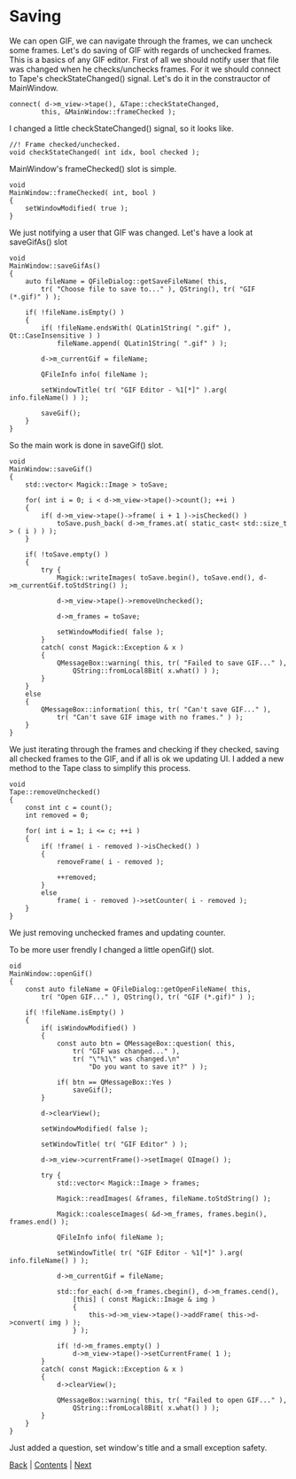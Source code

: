 # Saving

We can open GIF, we can navigate through the frames, we can uncheck some frames.
Let's do saving of GIF with regards of unchecked frames. This is a basics of any
GIF editor. First of all we should notify user that file was changed when he
checks/unchecks frames. For it we should connect to Tape's checkStateChanged()
signal. Let's do it in the constrauctor of MainWindow.

```
connect( d->m_view->tape(), &Tape::checkStateChanged,
		this, &MainWindow::frameChecked );
```

I changed a little checkStateChanged() signal, so it looks like.

```
//! Frame checked/unchecked.
void checkStateChanged( int idx, bool checked );
```

MainWindow's frameChecked() slot is simple.

```
void
MainWindow::frameChecked( int, bool )
{
	setWindowModified( true );
}
```

We just notifying a user that GIF was changed. Let's have a look at saveGifAs()
slot

```
void
MainWindow::saveGifAs()
{
	auto fileName = QFileDialog::getSaveFileName( this,
		tr( "Choose file to save to..." ), QString(), tr( "GIF (*.gif)" ) );

	if( !fileName.isEmpty() )
	{
		if( !fileName.endsWith( QLatin1String( ".gif" ), Qt::CaseInsensitive ) )
			fileName.append( QLatin1String( ".gif" ) );

		d->m_currentGif = fileName;

		QFileInfo info( fileName );

		setWindowTitle( tr( "GIF Editor - %1[*]" ).arg( info.fileName() ) );

		saveGif();
	}
}
```

So the main work is done in saveGif() slot.

```
void
MainWindow::saveGif()
{
	std::vector< Magick::Image > toSave;

	for( int i = 0; i < d->m_view->tape()->count(); ++i )
	{
		if( d->m_view->tape()->frame( i + 1 )->isChecked() )
			toSave.push_back( d->m_frames.at( static_cast< std::size_t > ( i ) ) );
	}

	if( !toSave.empty() )
	{
		try {
			Magick::writeImages( toSave.begin(), toSave.end(), d->m_currentGif.toStdString() );

			d->m_view->tape()->removeUnchecked();

			d->m_frames = toSave;

			setWindowModified( false );
		}
		catch( const Magick::Exception & x )
		{
			QMessageBox::warning( this, tr( "Failed to save GIF..." ),
				QString::fromLocal8Bit( x.what() ) );
		}
	}
	else
	{
		QMessageBox::information( this, tr( "Can't save GIF..." ),
			tr( "Can't save GIF image with no frames." ) );
	}
}
```

We just iterating through the frames and checking if they checked, saving all checked frames to the GIF,
and if all is ok we updating UI. I added a new method to the Tape class to simplify this process.

```
void
Tape::removeUnchecked()
{
	const int c = count();
	int removed = 0;

	for( int i = 1; i <= c; ++i )
	{
		if( !frame( i - removed )->isChecked() )
		{
			removeFrame( i - removed );

			++removed;
		}
		else
			frame( i - removed )->setCounter( i - removed );
	}
}
```

We just removing unchecked frames and updating counter.

To be more user frendly I changed a little openGif() slot.

```
oid
MainWindow::openGif()
{
	const auto fileName = QFileDialog::getOpenFileName( this,
		tr( "Open GIF..." ), QString(), tr( "GIF (*.gif)" ) );

	if( !fileName.isEmpty() )
	{
		if( isWindowModified() )
		{
			const auto btn = QMessageBox::question( this,
				tr( "GIF was changed..." ),
				tr( "\"%1\" was changed.\n"
					"Do you want to save it?" ) );

			if( btn == QMessageBox::Yes )
				saveGif();
		}

		d->clearView();

		setWindowModified( false );

		setWindowTitle( tr( "GIF Editor" ) );

        d->m_view->currentFrame()->setImage( QImage() );

		try {
			std::vector< Magick::Image > frames;

			Magick::readImages( &frames, fileName.toStdString() );

			Magick::coalesceImages( &d->m_frames, frames.begin(), frames.end() );

			QFileInfo info( fileName );

			setWindowTitle( tr( "GIF Editor - %1[*]" ).arg( info.fileName() ) );

			d->m_currentGif = fileName;

			std::for_each( d->m_frames.cbegin(), d->m_frames.cend(),
				[this] ( const Magick::Image & img )
				{
					this->d->m_view->tape()->addFrame( this->d->convert( img ) );
				} );

			if( !d->m_frames.empty() )
				d->m_view->tape()->setCurrentFrame( 1 );
		}
		catch( const Magick::Exception & x )
		{
			d->clearView();

			QMessageBox::warning( this, tr( "Failed to open GIF..." ),
				QString::fromLocal8Bit( x.what() ) );
		}
	}
}
```

Just added a question, set window's title and a small exception safety.

[Back](reading.md) | [Contents](README.md) | [Next](saving-of-removed-frames.md)